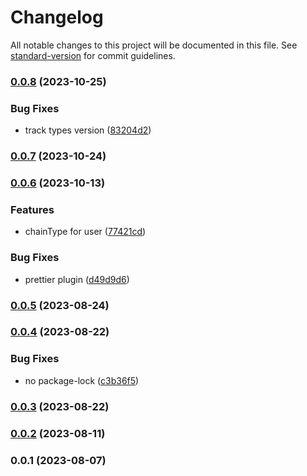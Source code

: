 # Changelog

All notable changes to this project will be documented in this file. See [standard-version](https://github.com/conventional-changelog/standard-version) for commit guidelines.

### [0.0.8](https://github.com/crossifyxyz/mongoose/compare/v0.0.7...v0.0.8) (2023-10-25)


### Bug Fixes

* track types version ([83204d2](https://github.com/crossifyxyz/mongoose/commit/83204d2f6bbc1eae2e404fbf099b4471b8ce8161))

### [0.0.7](https://github.com/crossifyxyz/mongoose/compare/v0.0.6...v0.0.7) (2023-10-24)

### [0.0.6](https://github.com/crossifyxyz/mongoose/compare/v0.0.5...v0.0.6) (2023-10-13)


### Features

* chainType for user ([77421cd](https://github.com/crossifyxyz/mongoose/commit/77421cd24ad9bbdf8405d724c01dcf7860cfaefc))


### Bug Fixes

* prettier plugin ([d49d9d6](https://github.com/crossifyxyz/mongoose/commit/d49d9d6d8c62d6cd5d33cb59ee174d51ada0ebe8))

### [0.0.5](https://github.com/crossifyxyz/mongoose/compare/v0.0.4...v0.0.5) (2023-08-24)

### [0.0.4](https://github.com/crossifyxyz/mongoose/compare/v0.0.3...v0.0.4) (2023-08-22)


### Bug Fixes

* no package-lock ([c3b36f5](https://github.com/crossifyxyz/mongoose/commit/c3b36f5b0edfacad6487a39166a706045d339ad5))

### [0.0.3](https://github.com/crossifyxyz/mongoose/compare/v0.0.2...v0.0.3) (2023-08-22)

### [0.0.2](https://github.com/crossifyxyz/mongoose/compare/v0.0.1...v0.0.2) (2023-08-11)

### 0.0.1 (2023-08-07)
